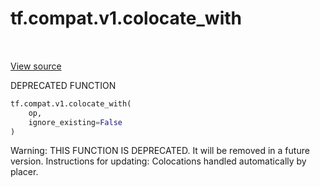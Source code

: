 <div itemscope itemtype="http://developers.google.com/ReferenceObject">
<meta itemprop="name" content="tf.compat.v1.colocate_with" />
<meta itemprop="path" content="Stable" />
</div>

# tf.compat.v1.colocate_with

<!-- Insert buttons and diff -->

<table class="tfo-notebook-buttons tfo-api" align="left">
</table>

<a target="_blank" href="/code/stable/tensorflow/python/framework/ops.py">View source</a>



DEPRECATED FUNCTION

``` python
tf.compat.v1.colocate_with(
    op,
    ignore_existing=False
)
```



<!-- Placeholder for "Used in" -->

Warning: THIS FUNCTION IS DEPRECATED. It will be removed in a future version.
Instructions for updating:
Colocations handled automatically by placer.

